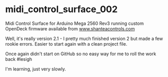# midi_control_surface_002
Midi Control Surface for Arduino Mega 2560 Rev3 running custom OpenDeck firmware available from www.shanteacontrols.com

Well, it's really version 2.1 - I pretty much finished version 2 but made a few rookie errors. Easier to start again with a clean project file.

Once again didn't start on GitHub so no easy way for me to roll the work back #lesigh

I'm learning, just very slowly.
